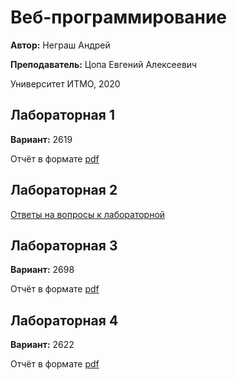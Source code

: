 # Веб-программирование
**Автор:** Неграш Андрей

**Преподаватель:** Цопа Евгений Алексеевич

Университет ИТМО, 2020

## Лабораторная 1
**Вариант:** 2619

Отчёт в формате [pdf](https://github.com/ANegrash/ITMO-all/blob/master/3%20Web/lab1/report.pdf)

## Лабораторная 2
[Ответы на вопросы к лабораторной](https://github.com/ANegrash/ITMO-all/blob/master/3%20Web/lab2/answers.pdf)

## Лабораторная 3
**Вариант:** 2698

Отчёт в формате [pdf](https://github.com/ANegrash/ITMO-all/blob/master/3%20Web/lab3/report.pdf)

## Лабораторная 4
**Вариант:** 2622

Отчёт в формате [pdf](https://github.com/ANegrash/ITMO-all/blob/master/3%20Web/lab4/report.pdf)
